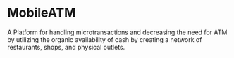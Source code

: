 # MobileATM
A Platform for handling microtransactions and decreasing the need for ATM  by utilizing the organic availability of cash by creating a network of restaurants, shops, and physical outlets.
